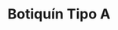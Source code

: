 ---
title: "Botiquín Tipo A"
description: "Kit Básico Esencial para Primeros Auxilios"
line: "Línea de primeros auxilios"
main:
  id: 203 # ID único para este producto
  content: |
    Presentamos nuestro **Botiquín Tipo A** – la solución fundamental para la atención inmediata de emergencias menores. Parte indispensable de nuestra **Línea de Primeros Auxilios**, este kit compacto contiene una selección de 14 productos esenciales, cuidadosamente elegidos para brindar una respuesta rápida y efectiva en el hogar, la oficina o el vehículo.

  imgCard: "@/images/products/botiquin-tipo-a-card.avif" # Sugerencia de imagen para la tarjeta
  imgMain: "@/images/products/botiquin-tipo-a-main.avif" # Sugerencia de imagen principal
  imgAlt: "Botiquín de primeros auxilios tipo A con 14 productos"
tabs:
  - id: "tabs-with-card-item-1"
    dataTab: "#tabs-with-card-1"
    title: "Descripción General"
  - id: "tabs-with-card-item-2"
    dataTab: "#tabs-with-card-2"
    title: "Contenido y Precio" # Título para esta sección combinada
  - id: "tabs-with-card-item-3"
    dataTab: "#tabs-with-card-3"
    title: "Ideal Para..." # Aplicaciones sugeridas
longDescription:
  title: "Seguridad y Tranquilidad al Alcance de tu Mano"
  subTitle: |
    El Botiquín Tipo A de Extintores del Risaralda es una inversión inteligente en la seguridad diaria. Su tamaño práctico y su dotación básica pero efectiva lo hacen ideal para cortes, rasguños, quemaduras leves o golpes menores. Ten la confianza de estar preparado para las emergencias más comunes.
  btnTitle: "Adquiere tu Botiquín Tipo A"
  btnURL: "#"
descriptionList:
  - title: "Portabilidad"
    subTitle: "Diseño compacto y ligero, fácil de almacenar y transportar en cualquier lugar."
  - title: "Esencial y Completo"
    subTitle: "Contiene los 14 productos básicos y necesarios para cubrir las necesidades de primeros auxilios más frecuentes."
  - title: "Fácil Identificación"
    subTitle: "Estuche claro y distintivo que permite localizarlo rápidamente en situaciones de emergencia."
specificationsLeft:
  - title: "Cantidad de Productos"
    subTitle: "14 productos esenciales."
  - title: "Precio"
    subTitle: "$180.000"
  - title: "Dotación Típica Incluida" # Puedes detallar los 14 productos si lo deseas
    subTitle: |
      - Apósitos / Gasas estériles
      - Vendas (elásticas, de gasa)
      - Esparadrapo
      - Antisépticos (ej. alcohol, povidona yodada)
      - Algodón o toallitas limpiadoras
      - Guantes desechables
      - Tijeras
      - Pinzas
      - Bajalenguas
      - **(Añade aquí hasta 14 productos específicos si los tienes)**
  - title: "Dimensiones Aproximadas"
    subTitle: "Compacto y fácil de guardar (ej. 20x15x8 cm)."
tableData:
  - feature: ["Especificación", "Valor"]
    description:
      - ["Tipo de Botiquín", "Tipo A / Básico"]
      - ["Cantidad de Artículos", "14"]
      - ["Precio (COP)", "$180.000"]
      - ["Uso Recomendado", "Hogar, Oficina Pequeña, Vehículo"]
      - ["Material del Estuche", "Plástico resistente / Tela"]
blueprints:
  first: "@/images/blueprint-botiquin-a-1.avif" # Diagrama del botiquín abierto
  second: "@/images/blueprint-botiquin-a-2.avif" # Vista del botiquín cerrado
---